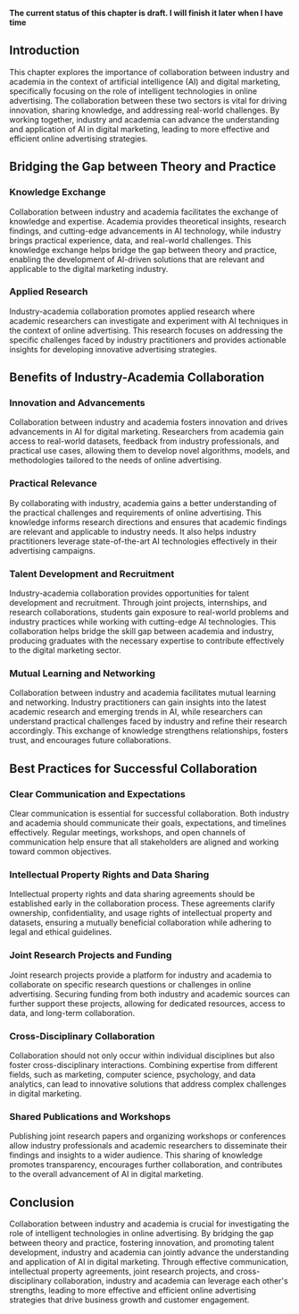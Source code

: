 **The current status of this chapter is draft. I will finish it later when I have time**

Introduction
------------

This chapter explores the importance of collaboration between industry and academia in the context of artificial intelligence (AI) and digital marketing, specifically focusing on the role of intelligent technologies in online advertising. The collaboration between these two sectors is vital for driving innovation, sharing knowledge, and addressing real-world challenges. By working together, industry and academia can advance the understanding and application of AI in digital marketing, leading to more effective and efficient online advertising strategies.

Bridging the Gap between Theory and Practice
--------------------------------------------

### Knowledge Exchange

Collaboration between industry and academia facilitates the exchange of knowledge and expertise. Academia provides theoretical insights, research findings, and cutting-edge advancements in AI technology, while industry brings practical experience, data, and real-world challenges. This knowledge exchange helps bridge the gap between theory and practice, enabling the development of AI-driven solutions that are relevant and applicable to the digital marketing industry.

### Applied Research

Industry-academia collaboration promotes applied research where academic researchers can investigate and experiment with AI techniques in the context of online advertising. This research focuses on addressing the specific challenges faced by industry practitioners and provides actionable insights for developing innovative advertising strategies.

Benefits of Industry-Academia Collaboration
-------------------------------------------

### Innovation and Advancements

Collaboration between industry and academia fosters innovation and drives advancements in AI for digital marketing. Researchers from academia gain access to real-world datasets, feedback from industry professionals, and practical use cases, allowing them to develop novel algorithms, models, and methodologies tailored to the needs of online advertising.

### Practical Relevance

By collaborating with industry, academia gains a better understanding of the practical challenges and requirements of online advertising. This knowledge informs research directions and ensures that academic findings are relevant and applicable to industry needs. It also helps industry practitioners leverage state-of-the-art AI technologies effectively in their advertising campaigns.

### Talent Development and Recruitment

Industry-academia collaboration provides opportunities for talent development and recruitment. Through joint projects, internships, and research collaborations, students gain exposure to real-world problems and industry practices while working with cutting-edge AI technologies. This collaboration helps bridge the skill gap between academia and industry, producing graduates with the necessary expertise to contribute effectively to the digital marketing sector.

### Mutual Learning and Networking

Collaboration between industry and academia facilitates mutual learning and networking. Industry practitioners can gain insights into the latest academic research and emerging trends in AI, while researchers can understand practical challenges faced by industry and refine their research accordingly. This exchange of knowledge strengthens relationships, fosters trust, and encourages future collaborations.

Best Practices for Successful Collaboration
-------------------------------------------

### Clear Communication and Expectations

Clear communication is essential for successful collaboration. Both industry and academia should communicate their goals, expectations, and timelines effectively. Regular meetings, workshops, and open channels of communication help ensure that all stakeholders are aligned and working toward common objectives.

### Intellectual Property Rights and Data Sharing

Intellectual property rights and data sharing agreements should be established early in the collaboration process. These agreements clarify ownership, confidentiality, and usage rights of intellectual property and datasets, ensuring a mutually beneficial collaboration while adhering to legal and ethical guidelines.

### Joint Research Projects and Funding

Joint research projects provide a platform for industry and academia to collaborate on specific research questions or challenges in online advertising. Securing funding from both industry and academic sources can further support these projects, allowing for dedicated resources, access to data, and long-term collaboration.

### Cross-Disciplinary Collaboration

Collaboration should not only occur within individual disciplines but also foster cross-disciplinary interactions. Combining expertise from different fields, such as marketing, computer science, psychology, and data analytics, can lead to innovative solutions that address complex challenges in digital marketing.

### Shared Publications and Workshops

Publishing joint research papers and organizing workshops or conferences allow industry professionals and academic researchers to disseminate their findings and insights to a wider audience. This sharing of knowledge promotes transparency, encourages further collaboration, and contributes to the overall advancement of AI in digital marketing.

Conclusion
----------

Collaboration between industry and academia is crucial for investigating the role of intelligent technologies in online advertising. By bridging the gap between theory and practice, fostering innovation, and promoting talent development, industry and academia can jointly advance the understanding and application of AI in digital marketing. Through effective communication, intellectual property agreements, joint research projects, and cross-disciplinary collaboration, industry and academia can leverage each other's strengths, leading to more effective and efficient online advertising strategies that drive business growth and customer engagement.
